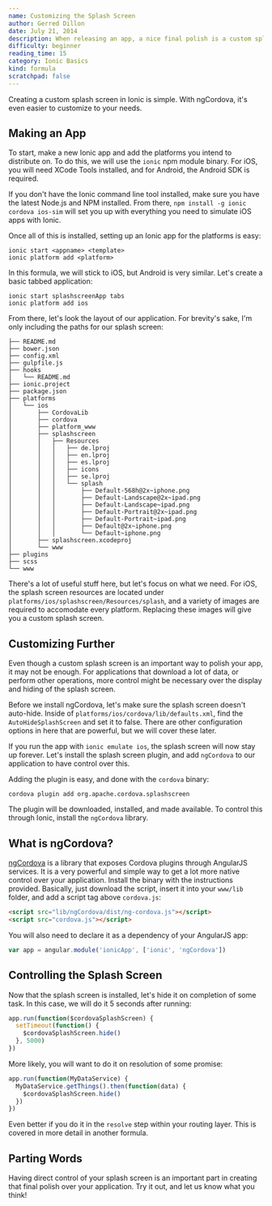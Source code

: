 ```yaml
---
name: Customizing the Splash Screen
author: Gerred Dillon
date: July 21, 2014
description: When releasing an app, a nice final polish is a custom splash screen. Learn how to customize it with Ionic and ngCordova.
difficulty: beginner
reading_time: 15
category: Ionic Basics
kind: formula
scratchpad: false
---
```


Creating a custom splash screen in Ionic is simple. With ngCordova, it's even easier to customize to your needs.

## Making an App

To start, make a new Ionic app and add the platforms you intend to distribute on. To do this, we will use the `ionic` npm module binary. For iOS, you will need XCode Tools installed, and for Android, the Android SDK is required.

If you don't have the Ionic command line tool installed, make sure you have the latest Node.js and NPM installed. From there, `npm install -g ionic cordova ios-sim` will set you up with everything you need to simulate iOS apps with Ionic.

Once all of this is installed, setting up an Ionic app for the platforms is easy:

~~~
ionic start <appname> <template>
ionic platform add <platform>
~~~

In this formula, we will stick to iOS, but Android is very similar. Let's create a basic tabbed application:

~~~
ionic start splashscreenApp tabs
ionic platform add ios
~~~

From there, let's look the layout of our application. For brevity's sake, I'm only including the paths for our splash screen:

~~~
├── README.md
├── bower.json
├── config.xml
├── gulpfile.js
├── hooks
│   └── README.md
├── ionic.project
├── package.json
├── platforms
│   └── ios
│       ├── CordovaLib
│       ├── cordova
│       ├── platform_www
│       ├── splashscreen
│       │   ├── Resources
│       │   │   ├── de.lproj
│       │   │   ├── en.lproj
│       │   │   ├── es.lproj
│       │   │   ├── icons
│       │   │   ├── se.lproj
│       │   │   └── splash
│       │   │       ├── Default-568h@2x~iphone.png
│       │   │       ├── Default-Landscape@2x~ipad.png
│       │   │       ├── Default-Landscape~ipad.png
│       │   │       ├── Default-Portrait@2x~ipad.png
│       │   │       ├── Default-Portrait~ipad.png
│       │   │       ├── Default@2x~iphone.png
│       │   │       └── Default~iphone.png
│       ├── splashscreen.xcodeproj
│       └── www
├── plugins
├── scss
└── www
~~~

There's a lot of useful stuff here, but let's focus on what we need. For iOS, the splash screen resources are located under `platforms/ios/splashscreen/Resources/splash`, and a variety of images are required to accomodate every platform. Replacing these images will give you a custom splash screen.

## Customizing Further

Even though a custom splash screen is an important way to polish your app, it may not be enough. For applications that download a lot of data, or perform other operations, more control might be necessary over the display and hiding of the splash screen.

Before we install ngCordova, let's make sure the splash screen doesn't auto-hide. Inside of `platforms/ios/cordova/lib/defaults.xml`, find the `AutoHideSplashScreen` and set it to false. There are other configuration options in here that are powerful, but we will cover these later.

If you run the app with `ionic emulate ios`, the splash screen will now stay up forever. Let's install the splash screen plugin, and add `ngCordova` to our application to have control over this.

Adding the plugin is easy, and done with the `cordova` binary:

~~~
cordova plugin add org.apache.cordova.splashscreen
~~~

The plugin will be downloaded, installed, and made available. To control this through Ionic, install the `ngCordova` library.

## What is ngCordova?

[ngCordova](http://ngcordova.com/) is a library that exposes Cordova plugins through AngularJS services. It is a very powerful and simple way to get a lot more native control over your application. Install the binary with the instructions provided. Basically, just download the script, insert it into your `www/lib` folder, and add a script tag above `cordova.js`:

~~~html
<script src="lib/ngCordova/dist/ng-cordova.js"></script>
<script src="cordova.js"></script>
~~~

You will also need to declare it as a dependency of your AngularJS app:

~~~js
var app = angular.module('ionicApp', ['ionic', 'ngCordova'])
~~~

## Controlling the Splash Screen

Now that the splash screen is installed, let's hide it on completion of some task. In this case, we will do it 5 seconds after running:

~~~js
app.run(function($cordovaSplashScreen) {
  setTimeout(function() {
    $cordovaSplashScreen.hide()
  }, 5000)
})
~~~

More likely, you will want to do it on resolution of some promise:

~~~js
app.run(function(MyDataService) {
  MyDataService.getThings().then(function(data) {
    $cordovaSplashScreen.hide()
  })
})
~~~

Even better if you do it in the `resolve` step within your routing layer. This is covered in more detail in another formula.

## Parting Words

Having direct control of your splash screen is an important part in creating that final polish over your application. Try it out, and let us know what you think!
